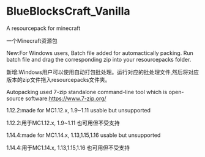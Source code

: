 # BlueBlocksCraft_Vanilla
A resourcepack for minecraft

一个Minecraft资源包

New:For Windows users, Batch file added for automactically packing. Run batch file and drag the corresponding zip into your resourcepacks folder.

新增:Windows用户可以使用自动打包批处理。运行对应的批处理文件,然后将对应版本的zip文件拖入resourcepacks文件夹。


Autopacking used 7-zip standalone command-line tool which is open-source software:https://www.7-zip.org/


1.12.2:made for MC1.12.x, 1.9~1.11 usable but unsupported

1.12.2:用于MC1.12.x, 1.9~1.11 也可用但不受支持



1.14.4:made for MC1.14.x, 1.13,1.15,1.16 usable but unsupported

1.14.4:用于MC1.14.x, 1.13,1.15,1.16 也可用但不受支持

